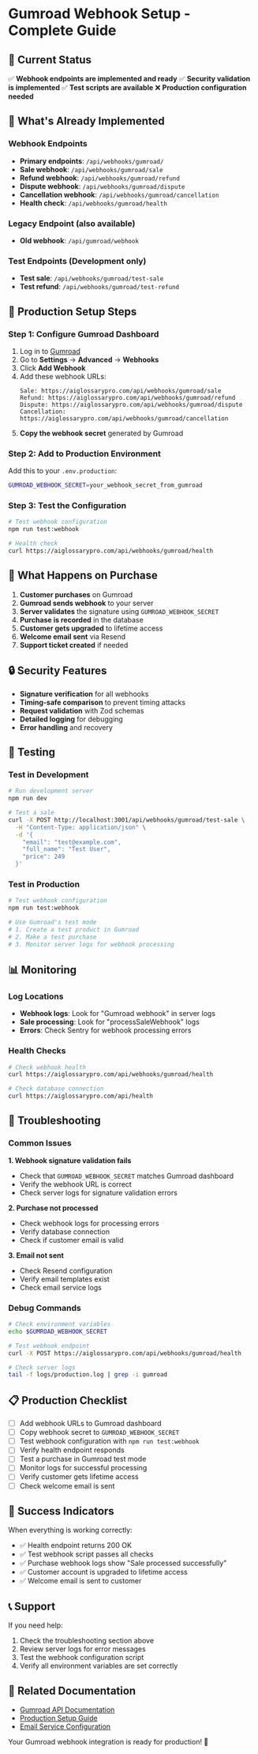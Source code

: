 # Gumroad Webhook Setup - Complete Guide

## 🎯 Current Status
✅ **Webhook endpoints are implemented and ready**
✅ **Security validation is implemented**
✅ **Test scripts are available**
❌ **Production configuration needed**

## 🔧 What's Already Implemented

### Webhook Endpoints
- **Primary endpoints**: `/api/webhooks/gumroad/`
- **Sale webhook**: `/api/webhooks/gumroad/sale`
- **Refund webhook**: `/api/webhooks/gumroad/refund`
- **Dispute webhook**: `/api/webhooks/gumroad/dispute`
- **Cancellation webhook**: `/api/webhooks/gumroad/cancellation`
- **Health check**: `/api/webhooks/gumroad/health`

### Legacy Endpoint (also available)
- **Old webhook**: `/api/gumroad/webhook`

### Test Endpoints (Development only)
- **Test sale**: `/api/webhooks/gumroad/test-sale`
- **Test refund**: `/api/webhooks/gumroad/test-refund`

## 🚀 Production Setup Steps

### Step 1: Configure Gumroad Dashboard
1. Log in to [Gumroad](https://gumroad.com)
2. Go to **Settings** → **Advanced** → **Webhooks**
3. Click **Add Webhook**
4. Add these webhook URLs:
   ```
   Sale: https://aiglossarypro.com/api/webhooks/gumroad/sale
   Refund: https://aiglossarypro.com/api/webhooks/gumroad/refund
   Dispute: https://aiglossarypro.com/api/webhooks/gumroad/dispute
   Cancellation: https://aiglossarypro.com/api/webhooks/gumroad/cancellation
   ```
5. **Copy the webhook secret** generated by Gumroad

### Step 2: Add to Production Environment
Add this to your `.env.production`:
```bash
GUMROAD_WEBHOOK_SECRET=your_webhook_secret_from_gumroad
```

### Step 3: Test the Configuration
```bash
# Test webhook configuration
npm run test:webhook

# Health check
curl https://aiglossarypro.com/api/webhooks/gumroad/health
```

## 📝 What Happens on Purchase

1. **Customer purchases** on Gumroad
2. **Gumroad sends webhook** to your server
3. **Server validates** the signature using `GUMROAD_WEBHOOK_SECRET`
4. **Purchase is recorded** in the database
5. **Customer gets upgraded** to lifetime access
6. **Welcome email sent** via Resend
7. **Support ticket created** if needed

## 🔒 Security Features

- **Signature verification** for all webhooks
- **Timing-safe comparison** to prevent timing attacks
- **Request validation** with Zod schemas
- **Detailed logging** for debugging
- **Error handling** and recovery

## 🧪 Testing

### Test in Development
```bash
# Run development server
npm run dev

# Test a sale
curl -X POST http://localhost:3001/api/webhooks/gumroad/test-sale \
  -H "Content-Type: application/json" \
  -d '{
    "email": "test@example.com",
    "full_name": "Test User",
    "price": 249
  }'
```

### Test in Production
```bash
# Test webhook configuration
npm run test:webhook

# Use Gumroad's test mode
# 1. Create a test product in Gumroad
# 2. Make a test purchase
# 3. Monitor server logs for webhook processing
```

## 📊 Monitoring

### Log Locations
- **Webhook logs**: Look for "Gumroad webhook" in server logs
- **Sale processing**: Look for "processSaleWebhook" logs
- **Errors**: Check Sentry for webhook processing errors

### Health Checks
```bash
# Check webhook health
curl https://aiglossarypro.com/api/webhooks/gumroad/health

# Check database connection
curl https://aiglossarypro.com/api/health
```

## 🔧 Troubleshooting

### Common Issues

**1. Webhook signature validation fails**
- Check that `GUMROAD_WEBHOOK_SECRET` matches Gumroad dashboard
- Verify the webhook URL is correct
- Check server logs for signature validation errors

**2. Purchase not processed**
- Check webhook logs for processing errors
- Verify database connection
- Check if customer email is valid

**3. Email not sent**
- Check Resend configuration
- Verify email templates exist
- Check email service logs

### Debug Commands
```bash
# Check environment variables
echo $GUMROAD_WEBHOOK_SECRET

# Test webhook endpoint
curl -X POST https://aiglossarypro.com/api/webhooks/gumroad/health

# Check server logs
tail -f logs/production.log | grep -i gumroad
```

## 📋 Production Checklist

- [ ] Add webhook URLs to Gumroad dashboard
- [ ] Copy webhook secret to `GUMROAD_WEBHOOK_SECRET`
- [ ] Test webhook configuration with `npm run test:webhook`
- [ ] Verify health endpoint responds
- [ ] Test a purchase in Gumroad test mode
- [ ] Monitor logs for successful processing
- [ ] Verify customer gets lifetime access
- [ ] Check welcome email is sent

## 🎉 Success Indicators

When everything is working correctly:
- ✅ Health endpoint returns 200 OK
- ✅ Test webhook script passes all checks
- ✅ Purchase webhook logs show "Sale processed successfully"
- ✅ Customer account is upgraded to lifetime access
- ✅ Welcome email is sent to customer

## 📞 Support

If you need help:
1. Check the troubleshooting section above
2. Review server logs for error messages
3. Test the webhook configuration script
4. Verify all environment variables are set correctly

## 🔗 Related Documentation

- [Gumroad API Documentation](https://help.gumroad.com/article/280-webhooks)
- [Production Setup Guide](./PRODUCTION_SETUP_GUIDE.md)
- [Email Service Configuration](./EMAIL_SERVICE_SETUP.md)

Your Gumroad webhook integration is ready for production! 🚀